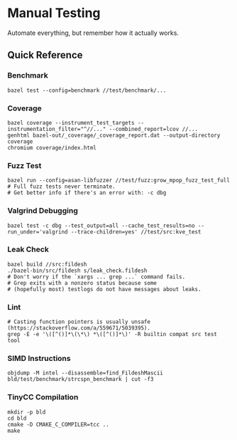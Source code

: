 # Manual Testing

Automate everything, but remember how it actually works.

## Quick Reference

### Benchmark
```shell
bazel test --config=benchmark //test/benchmark/...
```

### Coverage
```shell
bazel coverage --instrument_test_targets --instrumentation_filter="^//..." --combined_report=lcov //...
genhtml bazel-out/_coverage/_coverage_report.dat --output-directory coverage
chromium coverage/index.html
```

### Fuzz Test
```shell
bazel run --config=asan-libfuzzer //test/fuzz:grow_mpop_fuzz_test_full
# Full fuzz tests never terminate.
# Get better info if there's an error with: -c dbg
```

### Valgrind Debugging
```shell
bazel test -c dbg --test_output=all --cache_test_results=no --run_under='valgrind --trace-children=yes' //test/src:kve_test
```

### Leak Check
```shell
bazel build //src:fildesh
./bazel-bin/src/fildesh s/leak_check.fildesh
# Don't worry if the `xargs ... grep ...` command fails.
# Grep exits with a nonzero status because some
# (hopefully most) testlogs do not have messages about leaks.
```

### Lint
```shell
# Casting function pointers is usually unsafe (https://stackoverflow.com/a/559671/5039395).
grep -E -e '\([^()]*\(\*\) *\([^()]*\)' -R builtin compat src test tool
```

### SIMD Instructions
```shell
objdump -M intel --disassemble=find_FildeshMascii bld/test/benchmark/strcspn_benchmark | cut -f3
```

### TinyCC Compilation
```shell
mkdir -p bld
cd bld
cmake -D CMAKE_C_COMPILER=tcc ..
make
```
